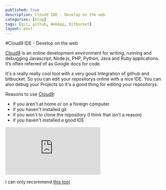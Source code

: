 ---published: truedescription: Cloud9 IDE - Develop on the webcategories: [blog]tags: [git, github, WebApp, Bitbucket]layout: post---#Cloud9 IDE - Develop on the web[Cloud9](https://c9.io/) is an online development environment for writing, running and debugging Javascript, Node.js, PHP, Python, Java and Ruby applications. It’s often referred of as Google docs for code.It's a really really cool tool with a very good Integration of github and bitbucket. So you can edit your repositorys online with a nice IDE. You can also debug your Projects so it's a good thing for editing your repositorys. Reasons to use [Cloud9](https://c9.io/):* if you aren't at home or on a foreign computer* if you haven't installed git* if you won't to clone the repository (I think that isn't a reason)* if you haven't installed a good IDE<iframe class="span8" id="ytplayer" type="text/html" src="http://www.youtube.com/embed/bUfrKO0YueM?autoplay=1&amp;rel=0&amp;showinfo=0" frameborder="0"></iframe>I can only recommend [this tool](https://c9.io/). 